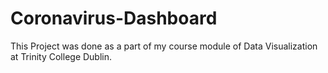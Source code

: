 # Coronavirus-Dashboard
This Project was done as a part of my course module of Data Visualization at Trinity College Dublin. 
